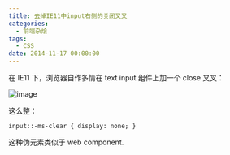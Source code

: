 ```yaml
---
title: 去掉IE11中input右侧的关闭叉叉
categories:
  - 前端杂烩
tags:
  - CSS
date: 2014-11-17 00:00:00
---
```



在 IE11 下，浏览器自作多情在 text input 组件上加一个 close 叉叉：

![image](https://www.barretlee.com/blogimgs/2014/11/17/825ef988-6e3e-11e4-900a-5fadd3465d94.png)<!--<source src="//cloud.githubusercontent.com/assets/2698003/5064209/825ef988-6e3e-11e4-900a-5fadd3465d94.png">-->

这么整：

    input::-ms-clear { display: none; } 
    
这种伪元素类似于 web component.
